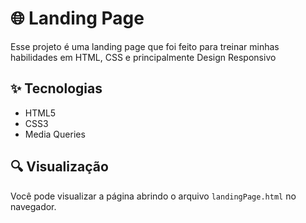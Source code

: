 # 🌐 Landing Page

Esse projeto é uma landing page que foi feito para treinar minhas habilidades em HTML, CSS e principalmente Design Responsivo

## ✨ Tecnologias

- HTML5
- CSS3
- Media Queries

## 🔍 Visualização

Você pode visualizar a página abrindo o arquivo `landingPage.html` no navegador.
